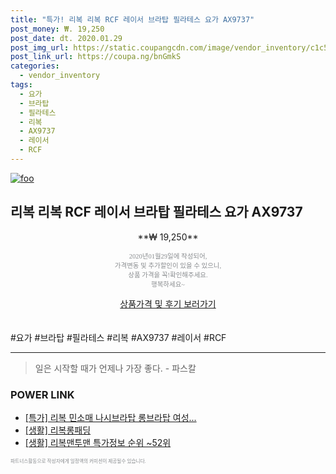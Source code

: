 ```yaml
--- 
title: "특가! 리복 리복 RCF 레이서 브라탑 필라테스 요가 AX9737" 
post_money: ₩. 19,250 
post_date: dt. 2020.01.29 
post_img_url: https://static.coupangcdn.com/image/vendor_inventory/c1c5/aa5ed57d7feca57f3f85fa7311665b1a4c09e379ad0fe69ade827a2daf40.jpg 
post_link_url: https://coupa.ng/bnGmkS 
categories: 
  - vendor_inventory 
tags: 
  - 요가 
  - 브라탑 
  - 필라테스 
  - 리복 
  - AX9737 
  - 레이서 
  - RCF 
--- 
```

[![foo](https://static.coupangcdn.com/image/vendor_inventory/c1c5/aa5ed57d7feca57f3f85fa7311665b1a4c09e379ad0fe69ade827a2daf40.jpg)](https://coupa.ng/bnGmkS) 

## 리복 리복 RCF 레이서 브라탑 필라테스 요가 AX9737 
<p style="text-align: center;">**₩ 19,250**</p> 
<p style="text-align: center;"><span style="color: #898c8f; font-family: Georgia,Times,serif; font-size: 0.75em;">2020년01월29일에 작성되어, <br>가격변동 및 추가할인이 있을 수 있으니,<br> 상품 가격을 꼭!확인해주세요.<br>행복하세요~</span> 
</p>	 
<div markdown="0" style="text-align: center;"><a href="https://coupa.ng/bnGmkS" class="btn btn--success">상품가격 및 후기 보러가기</a></div> 
<br><br> 
  #요가 #브라탑 #필라테스 #리복 #AX9737 #레이서 #RCF 
<hr> 

> 일은 시작할 때가 언제나 가장 좋다. - 파스칼 


### POWER LINK

* <a href="https://blog.naver.com/sakai111/221789081478" target="_blank">[특가] 리복 민소매 나시브라탑 롱브라탑 여성...</a>
* <a href="https://blog.naver.com/fasyy4321/221758935860" target="_blank"> [생활] 리복롱패딩  </a>
* <a href="https://blog.naver.com/sakai111/221776545410" target="_blank"> [생활] 리복맨투맨 특가정보 순위 ~52위</a>

<span style="color: #898c8f; font-family: Georgia,Times,serif; font-size: 0.55em;">파트너스활동으로 작성자에게 일정액의 커미션이 제공될수 있습니다.</span> 
